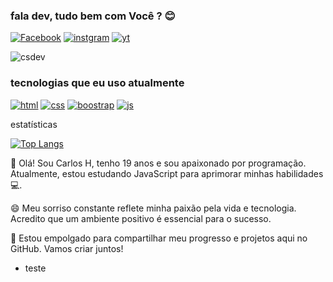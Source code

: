 ### fala dev, tudo bem com Você ? 😊
[![Facebook](https://img.shields.io/badge/Facebook-1877F2?style=for-the-badge&logo=facebook&logoColor=white)](https://www.facebook.com/profile.php?id=100076164650612) 
[![instgram](https://img.shields.io/badge/Instagram-E4405F?style=for-the-badge&logo=instagram&logoColor=white)](https://www.instagram.com/chenrique_dev/)
[![yt](https://img.shields.io/badge/YouTube-FF0000?style=for-the-badge&logo=youtube&logoColor=white)](https://www.youtube.com/channel/UCv1tkvaDPTgvJaEEOY90WaA)

![csdev](https://github-readme-stats.vercel.app/api?username=carlos676767&show_icons=true&theme=dracula)

### tecnologias que eu uso atualmente

[![html](https://img.shields.io/badge/HTML5-E34F26?style=for-the-badge&logo=html5&logoColor=white)]() [![css](https://img.shields.io/badge/CSS3-1572B6?style=for-the-badge&logo=css3&logoColor=white)]() [![boostrap](https://img.shields.io/badge/Bootstrap-563D7C?style=for-the-badge&logo=bootstrap&logoColor=white)]() [![js](https://img.shields.io/badge/JavaScript-323330?style=for-the-badge&logo=javascript&logoColor=F7DF1E)]() 

estatísticas 

[![Top Langs](https://github-readme-stats.vercel.app/api/top-langs/?username=carlos676767&layout=pie)](https://github.com/anuraghazra/github-readme-stats)

👋 Olá! Sou Carlos H, tenho 19 anos e sou apaixonado por programação. Atualmente, estou estudando JavaScript para aprimorar minhas habilidades 💻.

😄 Meu sorriso constante reflete minha paixão pela vida e tecnologia. Acredito que um ambiente positivo é essencial para o sucesso.

🚀 Estou empolgado para compartilhar meu progresso e projetos aqui no GitHub. Vamos criar juntos!

- teste


